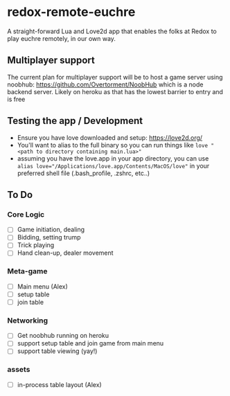# redox-remote-euchre
A straight-forward Lua and Love2d app that enables the folks at Redox to play euchre remotely, in our own way.

## Multiplayer support
The current plan for multiplayer support will be to host a game server using noobhub: https://github.com/Overtorment/NoobHub which is a node backend server. Likely on heroku as that has the lowest barrier to entry and is free

## Testing the app / Development
- Ensure you have love downloaded and setup: https://love2d.org/
- You'll want to alias to the full binary so you can run things like `love "<path to directory containing main.lua>"`
- assuming you have the love.app in your app directory, you can use `alias love="/Applications/love.app/Contents/MacOS/love"` in your preferred shell file (.bash_profile, .zshrc, etc..)

## To Do
### Core Logic
- [ ] Game initiation, dealing
- [ ] Bidding, setting trump
- [ ] Trick playing
- [ ] Hand clean-up, dealer movement
### Meta-game
- [ ] Main menu (Alex)
- [ ] setup table
- [ ] join table
### Networking
- [ ] Get noobhub running on heroku
- [ ] support setup table and join game from main menu
- [ ] support table viewing (yay!)
### assets
- [ ] in-process table layout (Alex)
